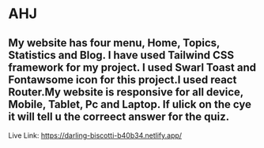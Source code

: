 # AHJ

## My website has four menu, Home, Topics, Statistics and Blog. I have used Tailwind CSS framework for my project. I used Swarl Toast and Fontawsome icon for this project.I used react Router.My website is responsive for all device, Mobile, Tablet, Pc and Laptop. If ulick on the cye it will tell u the correect answer for the quiz.



Live Link: https://darling-biscotti-b40b34.netlify.app/


